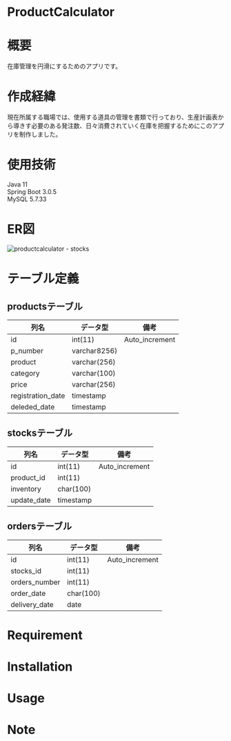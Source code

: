 # ProductCalculator
# 概要
 
在庫管理を円滑にするためのアプリです。

# 作成経緯
現在所属する職場では、使用する道具の管理を書類で行っており、生産計画表から導きす必要のある発注数、日々消費されていく在庫を把握するためにこのアプリを制作しました。

# 使用技術
Java 11  
Spring Boot 3.0.5  
MySQL 5.7.33

# ER図
![productcalculator - stocks](https://github.com/Masita770/ProductCalculator/assets/79049301/64038fe8-9463-43ee-a2c4-02f112efd42d)
 
# テーブル定義
## productsテーブル
|列名             |データ型         |備考            | 
|-----------------|----------------|----------------|
|id               |int(11)         |Auto_increment  |
|p_number         |varchar8256)    |                |
|product          |varchar(256)    |                |
|category         |varchar(100)    |                |
|price            |varchar(256)    |                |
|registration_date|timestamp       |                |
|deleded_date     |timestamp       |                |

## stocksテーブル
|列名             |データ型         |備考            |
|-----------------|----------------|----------------|
|id               |int(11)         |Auto_increment  |
|product_id       |int(11)         |                |
|inventory        |char(100)       |                |
|update_date      |timestamp       |                |



## ordersテーブル
|列名             |データ型         |備考            | 
|-----------------|----------------|----------------|
|id               |int(11)         |Auto_increment  |
|stocks_id        |int(11)         |                |
|orders_number    |int(11)         |                |
|order_date       |char(100)       |                |
|delivery_date    |date            |                |


# Requirement
 

 
# Installation
 

 
# Usage
 

# Note
 
 
